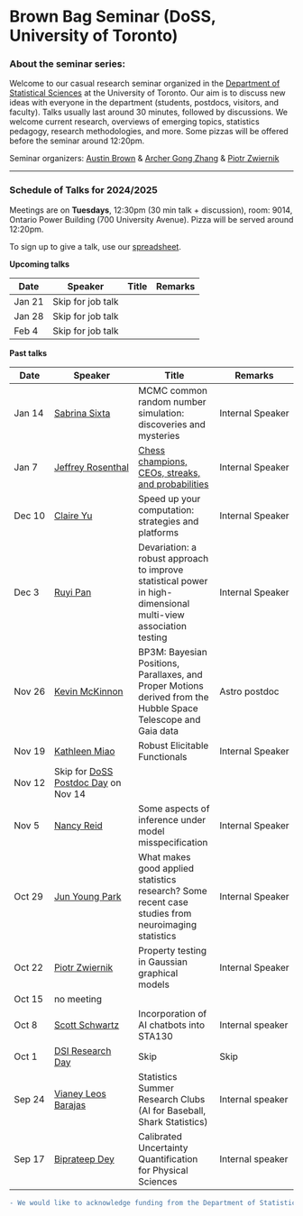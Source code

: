 # Brown Bag Seminar (DoSS, University of Toronto)


### About the seminar series:

Welcome to our casual research seminar organized in the [Department of Statistical Sciences](https://www.statistics.utoronto.ca) at the University of Toronto. Our aim is to discuss new ideas with everyone in the department (students, postdocs, visitors, and faculty). Talks usually last around 30 minutes, followed by discussions. We welcome current research, overviews of emerging topics, statistics pedagogy, research methodologies, and more. Some pizzas will be offered before the seminar around 12:20pm. 

Seminar organizers: [Austin Brown](https://austindavidbrown.github.io) & [Archer Gong Zhang](https://gozhang.github.io) & [Piotr Zwiernik](https://pzwiernik.github.io/) 

***


### Schedule of Talks for 2024/2025

Meetings are on **Tuesdays**, 12:30pm (30 min talk + discussion), room: 9014, Ontario Power Building (700 University Avenue).
Pizza will be served around 12:20pm.

To sign up to give a talk, use our [spreadsheet](https://docs.google.com/spreadsheets/d/1jehHvf0QCG2Udc-gZsMIl6pLYsxyoAYFPcnJWDQhCUY/edit#gid=0).

**Upcoming talks**

| Date | Speaker | Title | Remarks |
|-|-|-|-|
| Jan&#160;21 | Skip for job talk | | |
| Jan&#160;28 | Skip for job talk | | |
| Feb&#160;4 | Skip for job talk | | |




**Past talks**

| Date | Speaker | Title | Remarks |
|-|-|-|-|
| Jan&#160;14 | [Sabrina&#160;Sixta](https://www.utstat.utoronto.ca/~sabrina/) | MCMC common random number simulation: discoveries and mysteries | Internal&#160;Speaker |
| Jan&#160;7 | [Jeffrey&#160;Rosenthal](https://probability.ca/jeff/) | [Chess champions, CEOs, streaks, and probabilities](https://probability.ca/jeff/ftpdir/chessstreakpaper.pdf) | Internal&#160;Speaker |
| Dec&#160;10 | [Claire&#160;Yu](https://www.statistics.utoronto.ca/people/directories/staff/claire-x-yu) | Speed up your computation: strategies and platforms | Internal&#160;Speaker |
| Dec&#160;3 | [Ruyi&#160;Pan](https://www.statistics.utoronto.ca/people/directories/graduate-students/ruyi-pan) | Devariation: a robust approach to improve statistical power in high-dimensional multi-view association testing | Internal&#160;Speaker |
| Nov&#160;26 | [Kevin&#160;McKinnon](https://www.astro.utoronto.ca/contact/directory-all-a-z/name/kevin-mckinnon/) | BP3M: Bayesian Positions, Parallaxes, and Proper Motions derived from the Hubble Space Telescope and Gaia data | Astro postdoc |
| Nov&#160;19 | [Kathleen&#160;Miao](https://www.kathleenmiao.ca/) | Robust Elicitable Functionals | Internal&#160;Speaker |
| Nov&#160;12 | Skip for [DoSS Postdoc Day](https://www.statistics.utoronto.ca/events/postdoctoral-fellow-day) on Nov 14| | |
| Nov&#160;5 | [Nancy&#160;Reid](https://www.utstat.utoronto.ca/reid/) | Some aspects of inference under model misspecification | Internal&#160;Speaker |
| Oct&#160;29 | [Jun&#160;Young&#160;Park](https://junjypark.github.io) | What makes good applied statistics research? Some recent case studies from neuroimaging statistics  | Internal&#160;Speaker |
| Oct&#160;22 | [Piotr&#160;Zwiernik](https://pzwiernik.github.io) | Property testing in Gaussian graphical models  | Internal&#160;Speaker |
| Oct 15 | no meeting |   |  |
| Oct 8 | [Scott Schwartz](https://www.statistics.utoronto.ca/people/directories/all-faculty/scott-schwartz) |  Incorporation of AI chatbots into STA130 | Internal speaker |
| Oct 1 | [DSI Research Day](https://datasciences.utoronto.ca/research_day_2024/) | Skip | Skip |
| Sep 24 | [Vianey Leos Barajas](https://www.vleosbarajas.com/) | Statistics Summer Research Clubs (AI for Baseball, Shark Statistics) | Internal speaker |
| Sep 17 | [Biprateep Dey](https://biprateep.de/) | Calibrated Uncertainty Quantification for Physical Sciences | Internal speaker |



```diff
- We would like to acknowledge funding from the Department of Statistical Sciences. 
```

